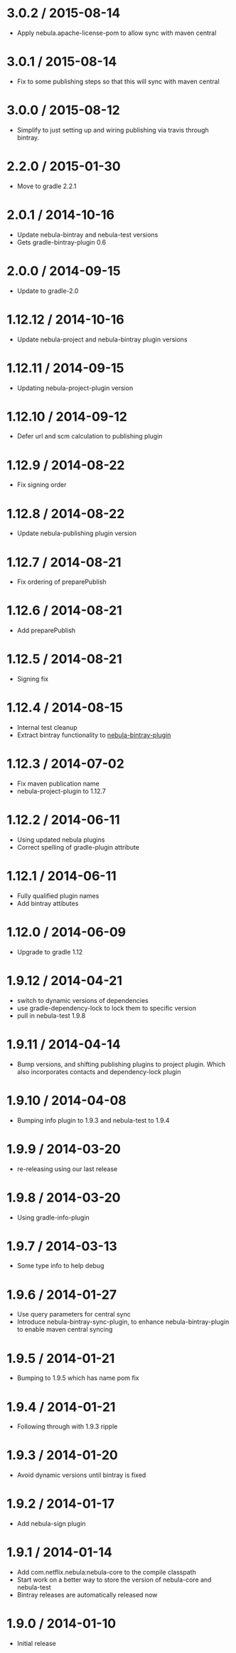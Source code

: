 3.0.2 / 2015-08-14
==================

* Apply nebula.apache-license-pom to allow sync with maven central

3.0.1 / 2015-08-14
==================

* Fix to some publishing steps so that this will sync with maven central

3.0.0 / 2015-08-12
==================

* Simplify to just setting up and wiring publishing via travis through bintray.

2.2.0 / 2015-01-30
==================

* Move to gradle 2.2.1

2.0.1 / 2014-10-16
==================

* Update nebula-bintray and nebula-test versions
* Gets gradle-bintray-plugin 0.6

2.0.0 / 2014-09-15
==================

* Update to gradle-2.0

1.12.12 / 2014-10-16
====================

* Update nebula-project and nebula-bintray plugin versions

1.12.11 / 2014-09-15
====================

* Updating nebula-project-plugin version

1.12.10 / 2014-09-12
====================

* Defer url and scm calculation to publishing plugin

1.12.9 / 2014-08-22
===================

* Fix signing order

1.12.8 / 2014-08-22
===================

* Update nebula-publishing plugin version

1.12.7 / 2014-08-21
===================

* Fix ordering of preparePublish

1.12.6 / 2014-08-21
===================

* Add preparePublish

1.12.5 / 2014-08-21
===================

* Signing fix

1.12.4 / 2014-08-15
===================

* Internal test cleanup
* Extract bintray functionality to [nebula-bintray-plugin](https://github.com/nebula-plugins/nebula-bintray-plugin)

1.12.3 / 2014-07-02
===================

* Fix maven publication name
* nebula-project-plugin to 1.12.7

1.12.2 / 2014-06-11
===================

* Using updated nebula plugins
* Correct spelling of gradle-plugin attribute

1.12.1 / 2014-06-11
===================

* Fully qualified plugin names
* Add bintray attibutes

1.12.0 / 2014-06-09
===================

* Upgrade to gradle 1.12

1.9.12 / 2014-04-21
===================

* switch to dynamic versions of dependencies
* use gradle-dependency-lock to lock them to specific version
* pull in nebula-test 1.9.8

1.9.11 / 2014-04-14
===================

* Bump versions, and shifting publishing plugins to project plugin. Which also incorporates contacts and dependency-lock plugin

1.9.10 / 2014-04-08
===================

* Bumping info plugin to 1.9.3 and nebula-test to 1.9.4

1.9.9 / 2014-03-20
==================

* re-releasing using our last release

1.9.8 / 2014-03-20
==================

* Using gradle-info-plugin

1.9.7 / 2014-03-13
==================

* Some type info to help debug

1.9.6 / 2014-01-27
==================

* Use query parameters for central sync
* Introduce nebula-bintray-sync-plugin, to enhance nebula-bintray-plugin to enable maven central syncing

1.9.5 / 2014-01-21
==================

* Bumping to 1.9.5 which has name pom fix

1.9.4 / 2014-01-21
==================

* Following through with 1.9.3 ripple

1.9.3 / 2014-01-20
==================

* Avoid dynamic versions until bintray is fixed

1.9.2 / 2014-01-17
=================

* Add nebula-sign plugin

1.9.1 / 2014-01-14
=================

* Add com.netflix.nebula:nebula-core to the compile classpath
* Start work on a better way to store the version of nebula-core and nebula-test
* Bintray releases are automatically released now

1.9.0 / 2014-01-10
=================

* Initial release
